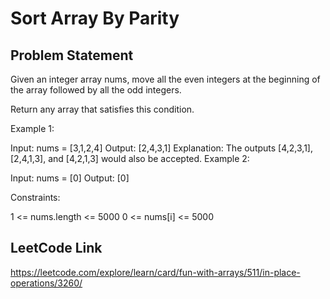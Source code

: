 # Sort Array By Parity

## Problem Statement
Given an integer array nums, move all the even integers at the beginning of the array followed by all the odd integers.

Return any array that satisfies this condition.



Example 1:

Input: nums = [3,1,2,4]
Output: [2,4,3,1]
Explanation: The outputs [4,2,3,1], [2,4,1,3], and [4,2,1,3] would also be accepted.
Example 2:

Input: nums = [0]
Output: [0]


Constraints:

1 <= nums.length <= 5000
0 <= nums[i] <= 5000

## LeetCode Link
https://leetcode.com/explore/learn/card/fun-with-arrays/511/in-place-operations/3260/